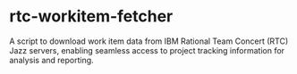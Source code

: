 # rtc-workitem-fetcher
A script to download work item data from IBM Rational Team Concert (RTC) Jazz servers, enabling seamless access to project tracking information for analysis and reporting.
